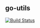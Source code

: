## go-utils
[![Build Status](https://travis-ci.org/tietang/go-utils.svg?branch=master)](<https://travis-ci.org/tietang/go-utils>)
